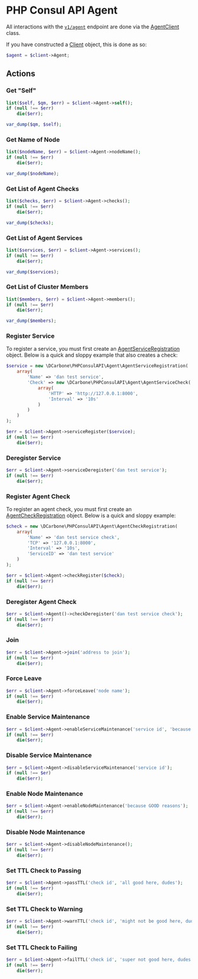 # PHP Consul API Agent

All interactions with the [`v1/agent`](https://www.consul.io/docs/agent/http/agent.html) endpoint are done
via the [AgentClient](../src/Agent/AgentClient.php) class.

If you have constructed a [Client](./src/Client.php) object, this is done as so:

```php
$agent = $client->Agent;
```

## Actions

### Get "Self"

```php
list($self, $qm, $err) = $client->Agent->self();
if (null !== $err)
    die($err);

var_dump($qm, $self);
```

### Get Name of Node

```php
list($nodeName, $err) = $client->Agent->nodeName();
if (null !== $err)
    die($err);

var_dump($nodeName);
```

### Get List of Agent Checks

```php
list($checks, $err) = $client->Agent->checks();
if (null !== $err)
    die($err);

var_dump($checks);
```

### Get List of Agent Services

```php
list($services, $err) = $client->Agent->services();
if (null !== $err)
    die($err);

var_dump($services);
```

### Get List of Cluster Members

```php
list($members, $err) = $client->Agent->members();
if (null !== $err)
    die($err);

var_dump($members);
```

### Register Service

To register a service, you must first create an [AgentServiceRegistration](./src/Agent/AgentServiceRegistration.php)
object.  Below is a quick and sloppy example that also creates a check:

```php
$service = new \DCarbone\PHPConsulAPI\Agent\AgentServiceRegistration(
    array(
        'Name' => 'dan test service',
        'Check' => new \DCarbone\PHPConsulAPI\Agent\AgentServiceCheck(
            array(
                'HTTP' => 'http://127.0.0.1:8000',
                'Interval' => '10s'
            )
        )
    )
);

$err = $client->Agent->serviceRegister($service);
if (null !== $err)
    die($err);
```

### Deregister Service

```php
$err = $client->Agent->serviceDeregister('dan test service');
if (null !== $err)
    die($err);
```

### Register Agent Check

To register an agent check, you must first create an [AgentCheckRegistration](./src/Agent/AgentCheckRegistration.php)
object.  Below is a quick and sloppy example:

```php
$check = new \DCarbone\PHPConsulAPI\Agent\AgentCheckRegistration(
    array(
        'Name' => 'dan test service check',
        'TCP' => '127.0.0.1:8000',
        'Interval' => '10s',
        'ServiceID' => 'dan test service'
    )
);

$err = $client->Agent->checkRegister($check);
if (null !== $err)
    die($err);
```

### Deregister Agent Check

```php
$err = $client->Agent()->checkDeregister('dan test service check');
if (null !== $err)
    die($err);
```

### Join

```php
$err = $client->Agent->join('address to join');
if (null !== $err)
    die($err);
```

### Force Leave

```php
$err = $client->Agent->forceLeave('node name');
if (null !== $err)
    die($err);
```

### Enable Service Maintenance

```php
$err = $client->Agent->enableServiceMaintenance('service id', 'because reasons');
if (null !== $err)
    die($err);
```

### Disable Service Maintenance

```php
$err = $client->Agent->disableServiceMaintenance('service id');
if (null !== $er)
    die($err);
```

### Enable Node Maintenance

```php
$err = $client->Agent->enableNodeMaintenance('because GOOD reasons');
if (null !== $err)
    die($err);
```

### Disable Node Maintenance

```php
$err = $client->Agent->disableNodeMaintenance();
if (null !== $err)
    die($err);
```

### Set TTL Check to Passing

```php
$err = $client->Agent->passTTL('check id', 'all good here, dudes');
if (null !== $err)
    die($err);
```

### Set TTL Check to Warning

```php
$err = $client->Agent->warnTTL('check id', 'might not be good here, dudes');
if (null !== $err)
    die($err);
```

### Set TTL Check to Failing

```php
$err = $client->Agent->failTTL('check id', 'super not good here, dudes.');
if (null !== $err)
    die($err);
```
